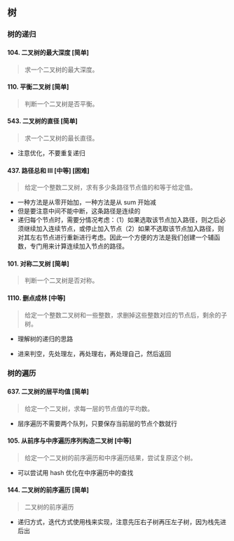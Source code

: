 ## 树

### 树的递归

#### 104. 二叉树的最大深度 [简单]

> 求一个二叉树的最大深度。  

#### 110. 平衡二叉树 [简单]

> 判断一个二叉树是否平衡。  

#### 543. 二叉树的直径 [简单]

> 求一个二叉树的最长直径。  

- 注意优化，不要重复递归

#### 437. 路径总和 III [中等] [困难]

> 给定一个整数二叉树，求有多少条路径节点值的和等于给定值。  

- 一种方法是从零开始加，一种方法是从 sum 开始减
- 但是要注意中间不能中断，这条路径是连续的
- 递归每个节点时，需要分情况考虑：（1）如果选取该节点加入路径，则之后必须继续加入连续节点，或停止加入节点（2）如果不选取该节点加入路径，则对其左右节点进行重新进行考虑。因此一个方便的方法是我们创建一个辅函数，专门用来计算连续加入节点的路径。  

#### 101. 对称二叉树 [简单]

> 判断一个二叉树是否对称。  

#### 1110. 删点成林 [中等]

> 给定一个整数二叉树和一些整数，求删掉这些整数对应的节点后，剩余的子树。  

- 理解树的递归的思路

- 进来判空，先处理左，再处理右，再处理自己，然后返回

### 树的遍历

#### 637. 二叉树的层平均值 [简单]

> 给定一个二叉树，求每一层的节点值的平均数。

- 层序遍历不需要两个队列，只要保存当前层的节点个数就行

#### 105. 从前序与中序遍历序列构造二叉树 [中等]

> 给定一个二叉树的前序遍历和中序遍历结果，尝试复原这个树。  

- 可以尝试用 hash 优化在中序遍历中的查找

#### 144. 二叉树的前序遍历 [简单]

> 二叉树的前序遍历

- 递归方式，迭代方式使用栈来实现，注意先压右子树再压左子树，因为栈先进后出